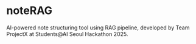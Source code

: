 # noteRAG
AI-powered note structuring tool using RAG pipeline, developed by Team ProjectX at Students@AI Seoul Hackathon 2025.
